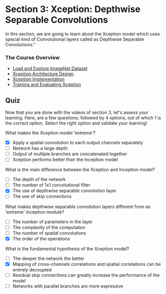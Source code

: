 
# Section 3: Xception: Depthwise Separable Convolutions
   
In this section, we are going to learn about the Xception model which uses special kind of Convolutional layers called as Depthwise Separable Convolutions."
   
### The Course Overview
* [Load and Explore ImageNet Dataset](./Section%203/Lesson%203.1/Dataset-ImageNet.ipynb)
* [Xception Architecture Design](./Section%203/Lesson%203.2/Theory-Xception.ipynb)
* [Xception Implementation](./Section%203/Lesson%203.3/Model-Xception.ipynb)
* [Training and Evaluating Xception](./Section%203/Lesson%203.4/Training%20-%20Xception.ipynb)


## Quiz
Now that you are done with the videos of section 3, let's assess your learning. Here, are a few questions; followed by 4 options, out of which 1 is the correct option. Select the right option and validate your learning!


What makes the Xception model 'extreme'?
- [x] Apply a spatial convolution to each output channels separately
- [ ] Network has a large depth
- [ ] Output of multiple branches are concatenated together
- [ ] Xception performs better than the Inception model

What is the main difference between the Xception and Inception model?
- [ ] The depth of the network
- [ ] The number of 1x1 convolutional filter
- [x] The use of depthwise separable convolution layer
- [ ] The use of skip connections

What makes depthwise separable convolution layers different from an 'extreme' inception module?
- [ ] The number of parameters in the layer
- [ ] The complexity of the computation
- [ ] The number of spatial convolutions
- [x] The order of the operations

What is the fundamental hypothesis of the Xception model?
- [ ] The deeper the network the better
- [x] Mapping of cross-channels correlations and spatial correlations can be entirely decoupled
- [ ] Residual skip connections can greatly increase the performance of the model
- [ ] Networks with parallel branches are more expressive
